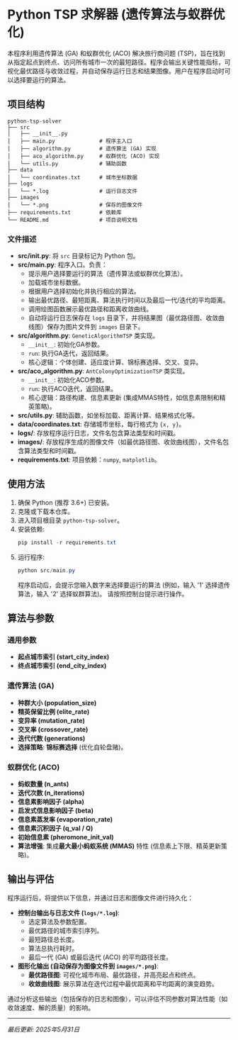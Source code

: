 # Python TSP 求解器 (遗传算法与蚁群优化)

本程序利用遗传算法 (GA) 和蚁群优化 (ACO) 解决旅行商问题 (TSP)，旨在找到从指定起点到终点、访问所有城市一次的最短路径。程序会输出关键性能指标，可视化最优路径与收敛过程，并自动保存运行日志和结果图像。用户在程序启动时可以选择要运行的算法。

## 项目结构
```
python-tsp-solver
├── src
│   ├── __init__.py
│   ├── main.py              # 程序主入口
│   ├── algorithm.py         # 遗传算法 (GA) 实现
│   ├── aco_algorithm.py     # 蚁群优化 (ACO) 实现
│   └── utils.py             # 辅助函数
├── data
│   └── coordinates.txt      # 城市坐标数据
├── logs
│   └── *.log                # 运行日志文件
├── images
│   └── *.png                # 保存的图像文件
├── requirements.txt         # 依赖库
└── README.md                # 项目说明文档
```

### 文件描述

- **src/__init__.py**: 将 `src` 目录标记为 Python 包。
- **src/main.py**: 程序入口。负责：
    - 提示用户选择要运行的算法（遗传算法或蚁群优化算法）。
    - 加载城市坐标数据。
    - 根据用户选择初始化并执行相应的算法。
    - 输出最优路径、最短距离、算法执行时间以及最后一代/迭代的平均距离。
    - 调用绘图函数展示最优路径和距离收敛曲线。
    - 自动将运行日志保存在 `logs` 目录下，并将结果图（最优路径图、收敛曲线图）保存为图片文件到 `images` 目录下。
- **src/algorithm.py**: `GeneticAlgorithmTSP` 类实现。
    - `__init__`: 初始化GA参数。
    - `run`: 执行GA迭代，返回结果。
    - 核心逻辑：个体创建、适应度计算、锦标赛选择、交叉、变异。
- **src/aco_algorithm.py**: `AntColonyOptimizationTSP` 类实现。
    - `__init__`: 初始化ACO参数。
    - `run`: 执行ACO迭代，返回结果。
    - 核心逻辑：路径构建、信息素更新 (集成MMAS特性，如信息素限制和精英策略)。
- **src/utils.py**: 辅助函数，如坐标加载、距离计算、结果格式化等。
- **data/coordinates.txt**: 存储城市坐标，每行格式为 `{x, y}`。
- **logs/**: 存放程序运行日志，文件名包含算法类型和时间戳。
- **images/**: 存放程序生成的图像文件（如最优路径图、收敛曲线图），文件名包含算法类型和时间戳。
- **requirements.txt**: 项目依赖：`numpy`, `matplotlib`。

## 使用方法

1.  确保 Python (推荐 3.6+) 已安装。
2.  克隆或下载本仓库。
3.  进入项目根目录 `python-tsp-solver`。
4.  安装依赖:
    ```powershell
    pip install -r requirements.txt
    ```
5.  运行程序:
    ```powershell
    python src/main.py
    ```
    程序启动后，会提示您输入数字来选择要运行的算法 (例如，输入 '1' 选择遗传算法，输入 '2' 选择蚁群算法)。
    请按照控制台提示进行操作。

## 算法与参数

### 通用参数
- **起点城市索引 (start_city_index)**
- **终点城市索引 (end_city_index)**

### 遗传算法 (GA)
- **种群大小 (population_size)**
- **精英保留比例 (elite_rate)**
- **变异率 (mutation_rate)**
- **交叉率 (crossover_rate)**
- **迭代代数 (generations)**
- **选择策略**: **锦标赛选择** (优化自轮盘赌)。

### 蚁群优化 (ACO)
- **蚂蚁数量 (n_ants)**
- **迭代次数 (n_iterations)**
- **信息素影响因子 (alpha)**
- **启发式信息影响因子 (beta)**
- **信息素蒸发率 (evaporation_rate)**
- **信息素沉积因子 (q_val / Q)**
- **初始信息素 (pheromone_init_val)**
- **算法增强**: 集成**最大最小蚂蚁系统 (MMAS)** 特性 (信息素上下限、精英更新策略)。

## 输出与评估
程序运行后，将提供以下信息，并通过日志和图像文件进行持久化：
- **控制台输出与日志文件 (`logs/*.log`)**:
    - 选定算法及参数配置。
    - 最优路径的城市索引序列。
    - 最短路径总长度。
    - 算法总执行耗时。
    - 最后一代 (GA) 或最后迭代 (ACO) 的平均路径长度。
- **图形化输出 (自动保存为图像文件到 `images/*.png`)**:
    - **最优路径图**: 可视化城市布局、最优路径，并高亮起点和终点。
    - **收敛曲线图**: 展示算法在迭代过程中最优距离和平均距离的演变趋势。

通过分析这些输出（包括保存的日志和图像），可以评估不同参数对算法性能（如收敛速度、解的质量）的影响。

---
*最后更新: 2025年5月31日*